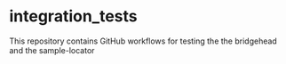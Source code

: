 # integration_tests
This repository contains GitHub workflows for testing the the bridgehead and the sample-locator
